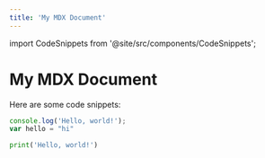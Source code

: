```yaml
---
title: 'My MDX Document'
---
```


import CodeSnippets from '@site/src/components/CodeSnippets';

# My MDX Document

Here are some code snippets:

<CodeSnippets>

```javascript
console.log('Hello, world!');
var hello = "hi"
```

```python
print('Hello, world!')
```
</CodeSnippets>